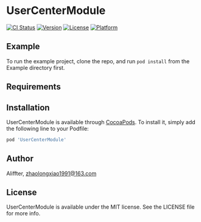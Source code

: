 # UserCenterModule

[![CI Status](https://img.shields.io/travis/Aliffter/UserCenterModule.svg?style=flat)](https://travis-ci.org/Aliffter/UserCenterModule)
[![Version](https://img.shields.io/cocoapods/v/UserCenterModule.svg?style=flat)](https://cocoapods.org/pods/UserCenterModule)
[![License](https://img.shields.io/cocoapods/l/UserCenterModule.svg?style=flat)](https://cocoapods.org/pods/UserCenterModule)
[![Platform](https://img.shields.io/cocoapods/p/UserCenterModule.svg?style=flat)](https://cocoapods.org/pods/UserCenterModule)

## Example

To run the example project, clone the repo, and run `pod install` from the Example directory first.

## Requirements

## Installation

UserCenterModule is available through [CocoaPods](https://cocoapods.org). To install
it, simply add the following line to your Podfile:

```ruby
pod 'UserCenterModule'
```

## Author

Aliffter, zhaolongxiao1991@163.com

## License

UserCenterModule is available under the MIT license. See the LICENSE file for more info.
